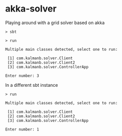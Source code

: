 # akka-solver

Playing around with a grid solver based on akka

    > sbt

    > run
    
    Multiple main classes detected, select one to run:
    
     [1] com.kalmanb.solver.Client
     [2] com.kalmanb.solver.Client2
     [3] com.kalmanb.solver.ControllerApp
    
    Enter number: 3

In a different sbt instance

    > run
    
    Multiple main classes detected, select one to run:
    
     [1] com.kalmanb.solver.Client
     [2] com.kalmanb.solver.Client2
     [3] com.kalmanb.solver.ControllerApp
    
    Enter number: 1


